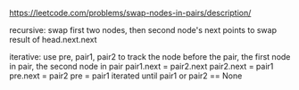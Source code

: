https://leetcode.com/problems/swap-nodes-in-pairs/description/

recursive:
swap first two nodes, then second node's next points to swap result of head.next.next

iterative:
use pre, pair1, pair2 to track the node before the pair, the first node in pair, the second node in pair
pair1.next = pair2.next 
pair2.next = pair1
pre.next = pair2
pre = pair1
iterated until pair1 or pair2 == None
